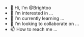 - 👋 Hi, I’m @Brightoo
- 👀 I’m interested in ...
- 🌱 I’m currently learning ...
- 💞️ I’m looking to collaborate on ...
- 📫 How to reach me ...

<!---
Brightoo/Brightoo is a ✨ special ✨ repository because its `README.md` (this file) appears on your GitHub profile.
You can click the Preview link to take a look at your changes.
--->
